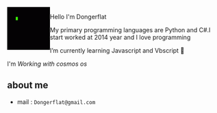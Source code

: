 <img align="left" width="100"  src="GIF.gif">

   Hello I'm Dongerflat

   My primary programming languages are Python and C#.I start worked at 2014 year and I love programming

   I’m currently learning Javascript and Vbscript 🔭

   I'm *Working with cosmos os* 

   about me
   --------

   - mail : `Dongerflat@gmail.com`
